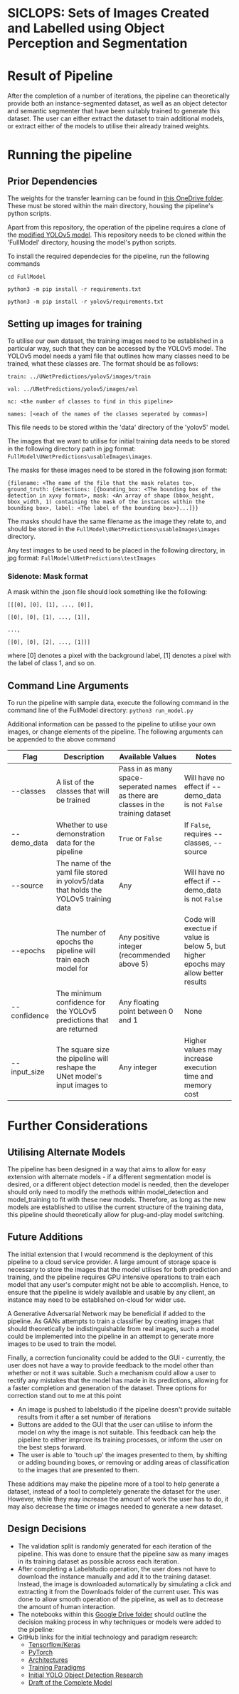 # SICLOPS: Sets of Images Created and Labelled using Object Perception and Segmentation

# Result of Pipeline
After the completion of a number of iterations, the pipeline can theoretically provide both an instance-segmented dataset, as well as an object detector and semantic segmenter that have been suitably trained to generate this dataset. The user can either extract the dataset to train additional models, or extract either of the models to utilise their already trained weights.

# Running the pipeline
## Prior Dependencies
The weights for the transfer learning can be found in [this OneDrive folder](https://1drv.ms/u/s!AhDiTpIEQVOS_XjTor-DALb3HzB2?e=CFhQTo). These must be stored within the main directory, housing the pipeline's python scripts.

Apart from this repository, the operation of the pipeline requires a clone of the [modified YOLOv5 model](https://github.com/DChaps14/yolov5). This repository needs to be cloned within the 'FullModel' directory, housing the model's python scripts.

To install the required dependecies for the pipeline, run the following commands

``cd FullModel``

``python3 -m pip install -r requirements.txt``

``python3 -m pip install -r yolov5/requirements.txt``

## Setting up images for training
To utilise our own dataset, the training images need to be established in a particular way, such that they can be accessed by the YOLOv5 model.
The YOLOv5 model needs a yaml file that outlines how many classes need to be trained, what these classes are. The format should be as follows:

``train: ../UNetPredictions/yolov5/images/train``

``val: ../UNetPredictions/yolov5/images/val``

``nc: <the number of classes to find in this pipeline>``

``names: [<each of the names of the classes seperated by commas>]``

This file needs to be stored within the 'data' directory of the 'yolov5' model.

The images that we want to utilise for initial training data needs to be stored in the following directory path in jpg format: ``FullModel\UNetPredictions\usableImages\images``. 

The masks for these images need to be stored in the following json format:

``{filename: <The name of the file that the mask relates to>, ground_truth: {detections: [{bounding_box: <The bounding box of the detection in xyxy format>, mask: <An array of shape (bbox_height, bbox_width, 1) containing the mask of the instances within the bounding box>, label: <The label of the bounding box>}...]}}``

The masks should have the same filename as the image they relate to, and should be stored in the ``FullModel\UNetPredictions\usableImages\images`` directory.

Any test images to be used need to be placed in the following directory, in jpg format: ``FullModel\UNetPredictions\testImages``

### Sidenote: Mask format

A mask within the .json file should look something like the following:

``[[[0], [0], [1], ..., [0]],``

``[[0], [0], [1], ..., [1]],``

``...,``

``[[0], [0], [2], ..., [1]]]``

where [0] denotes a pixel with the background label, [1] denotes a pixel with the label of class 1, and so on.

## Command Line Arguments
To run the pipeline with sample data, execute the following command in the command line of the FullModel directory:
``python3 run_model.py``

Additional information can be passed to the pipeline to utilise your own images, or change elements of the pipeline. The following arguments can be appended to the above command

| Flag | Description | Available Values | Notes |
| ---- | ----------- | ---------------- | -------------- |
| --classes | A list of the classes that will be trained | Pass in as many space-seperated names as there are classes in the training dataset | Will have no effect if --demo_data is not ``False`` |
| --demo_data | Whether to use demonstration data for the pipeline | ``True`` or ``False`` | If ``False``, requires --classes, --source | 
| --source | The name of the yaml file stored in yolov5/data that holds the YOLOv5 training data | Any | Will have no effect if --demo_data is not ``False`` |
| --epochs | The number of epochs the pipeline will train each model for | Any positive integer (recommended above 5) | Code will exectue if value is below 5, but higher epochs may allow better results |
| --confidence | The minimum confidence for the YOLOv5 predictions that are returned | Any floating point between 0 and 1 | None |
| --input_size | The square size the pipeline will reshape the UNet model's input images to | Any integer | Higher values may increase execution time and memory cost |

# Further Considerations
## Utilising Alternate Models
The pipeline has been designed in a way that aims to allow for easy extension with alternate models - if a different segmentation model is desired, or a different object detection model is needed, then the developer should only need to modify the methods within model_detection and model_training to fit with these new models. Therefore, as long as the new models are established to utilise the current structure of the training data, this pipeline should theoretically allow for plug-and-play model switching.

## Future Additions
The initial extension that I would recommend is the deployment of this pipeline to a cloud service provider. A large amount of storage space is necessary to store the images that the model utilises for both prediction and training, and the pipeline requires GPU intensive operations to train each model that any user's computer might not be able to accomplish. Hence, to ensure that the pipeline is widely available and usable by any client, an instance may need to be established on-cloud for wider use.

A Generative Adversarial Network may be beneficial if added to the pipeline. As GANs attempts to train a classifier by creating images that should theoretically be indistinguishable from real images, such a model could be implemented into the pipeline in an attempt to generate more images to be used to train the model.

Finally, a correction funcionality could be added to the GUI - currently, the user does not have a way to provide feedback to the model other than whether or not it was suitable. Such a mechanism could allow a user to rectify any mistakes that the model has made in its predictions, allowing for a faster completion and generation of the dataset. Three options for correction stand out to me at this point
- An image is pushed to labelstudio if the pipeline doesn't provide suitable results from it after a set number of iterations
- Buttons are added to the GUI that the user can utilise to inform the model on why the image is not suitable. This feedback can help the pipeline to either improve its training processes, or inform the user on the best steps forward.
- The user is able to 'touch up' the images presented to them, by shifting or adding bounding boxes, or removing or adding areas of classification to the images that are presented to them.

These additions may make the pipeline more of a tool to help generate a dataset, instead of a tool to completely generate the dataset for the user. However, while they may increase the amount of work the user has to do, it may also decrease the time or images needed to generate a new dataset.

## Design Decisions
- The validation split is randomly generated for each iteration of the pipeline. This was done to ensure that the pipeline saw as many images in its training dataset as possible across each iteration.
- After completing a Labelstudio operation, the user does not have to download the instance manually and add it to the training dataset. Instead, the image is downloaded automatically by simulating a click and extracting it from the Downloads folder of the current user. This was done to allow smooth operation of the pipeline, as well as to decrease the amount of human interaction.
- The notebooks within this [Google Drive folder](https://drive.google.com/drive/folders/1Ily8QIiTOLN2Cy7dTw2pGh8_NBIzGF_u?usp=sharing) should outline the decision making process in why techniques or models were added to the pipeline: 
- GitHub links for the initial technology and paradigm research:
    - [Tensorflow/Keras](https://github.com/DChaps14/Tensorflow-Spikes)
    - [PyTorch](https://github.com/DChaps14/PyTorch-Spikes)
    - [Architectures](https://github.com/DChaps14/architecture-spikes)
    - [Training Paradigms](https://github.com/DChaps14/training-spikes)
    - [Initial YOLO Object Detection Research](https://github.com/DChaps14/Object-Detection)
    - [Draft of the Complete Model](https://github.com/DChaps14/Complete-Model)
